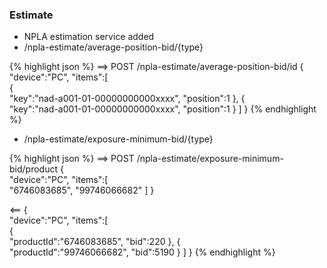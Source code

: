 ### Estimate
  * NPLA estimation service added
  * /npla-estimate/average-position-bid/{type}
  
{% highlight json %}
==>
POST /npla-estimate/average-position-bid/id
{  
  "device":"PC",
  "items":[  
    {  
      "key":"nad-a001-01-00000000000xxxx",
      "position":1
    },
    {  
      "key":"nad-a001-01-00000000000xxxx",
      "position":1
    }
  ]
}
{% endhighlight %}


  * /npla-estimate/exposure-minimum-bid/{type}
  
{% highlight json %}
==>
POST /npla-estimate/exposure-minimum-bid/product
{  
  "device":"PC",
  "items":[  
    "6746083685",
    "99746066682"
  ]
}

<==
{  
  "device":"PC",
  "items":[  
    {  
      "productId":"6746083685",
      "bid":220
    },
    {  
      "productId":"99746066682",
      "bid":5190
    }
  ]
}
{% endhighlight %}
